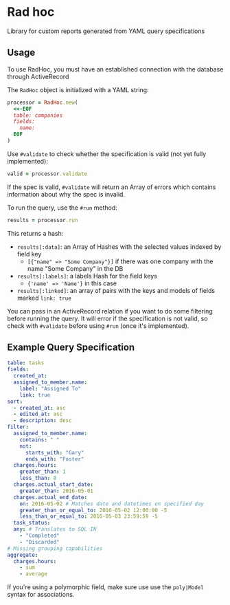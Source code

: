 # Rad hoc
Library for custom reports generated from YAML query specifications

## Usage
To use RadHoc, you must have an established connection with the database through ActiveRecord

The `RadHoc` object is initialized with a YAML string:
```ruby
processor = RadHoc.new(
  <<-EOF
  table: companies
  fields:
    name:
  EOF
)
```

Use `#validate` to check whether the specification is valid (not yet fully implemented):
```ruby
valid = processor.validate
```
If the spec is valid, `#validate` will return an Array of errors which contains information about why the spec is invalid.

To run the query, use the `#run` method:
```ruby
results = processor.run
```
This returns a hash:
- `results[:data]`: an Array of Hashes with the selected values indexed by field key 
  - `[{"name" => "Some Company"}]` if there was one company with the name "Some Company" in the DB
- `results[:labels]`: a labels Hash for the field keys
  - `{'name' => 'Name'}` in this case
- `results[:linked]`: an array of pairs with the keys and models of fields marked `link: true`

You can pass in an ActiveRecord relation if you want to do some filtering before running the query. It will error if the specification is not valid, so check with `#validate` before using `#run` (once it's implemented).

## Example Query Specification
```yaml
table: tasks
fields:
  created_at:
  assigned_to_member.name:
    label: "Assigned To"
    link: true
sort:
  - created_at: asc
  - edited_at: asc
  - description: desc
filter:
  assigned_to_member.name:
    contains: " "
    not:
      starts_with: "Gary"
      ends_with: "Foster"
  charges.hours:
    greater_than: 1
    less_than: 8
  charges.actual_start_date:
    greater_than: 2016-05-01
  charges.actual_end_date:
    on: 2016-05-02 # Matches date and datetimes on specified day
    greater_than_or_equal_to: 2016-05-02 12:00:00 -5
    less_than_or_equal_to: 2016-05-03 23:59:59 -5
  task_status:
  any: # Translates to SQL IN
    - "Completed"
    - "Discarded"
# Missing grouping capabilities
aggregate:
  charges.hours:
    - sum
    - average
```

If you're using a polymorphic field, make sure use use the `poly|Model` syntax for associations.
